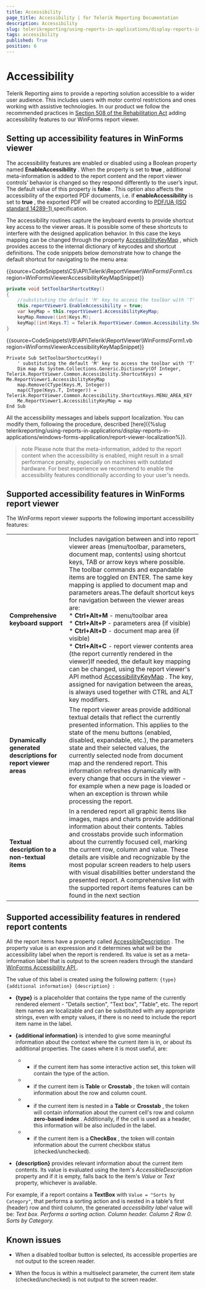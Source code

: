 ```yaml
---
title: Accessibility
page_title: Accessibility | for Telerik Reporting Documentation
description: Accessibility
slug: telerikreporting/using-reports-in-applications/display-reports-in-applications/windows-forms-application/accessibility
tags: accessibility
published: True
position: 6
---
```


# Accessibility



Telerik Reporting aims to provide a reporting solution accessible to a wider user audience.         This includes users with motor control restrictions and ones working with assistive technologies.         In our product we follow the recommended practices in          [Section 508 of the Rehabilitation Act](http://www.section508.gov/)          adding accessibility features to our WinForms report viewer.       

## Setting up accessibility features in WinForms viewer

The accessibility features are enabled or disabled using a Boolean property named           __EnableAccessibility__ . When the property is set to __true__ , additional meta-information is added to the report content           and the report viewer controls’ behavior is changed so they respond differently to the user’s input. The default value of this property is __false__ .           This option also affects the accessibility of the exported PDF documents, i.e. if __enableAccessibility__            is set to __true__ , the exported PDF will be created according to            [               PDF/UA (ISO standard 14289-1)             ](https://en.wikipedia.org/wiki/PDF/UA)            specification.         

The accessibility routines capture the keyboard events to provide shortcut key access to the viewer areas.           It is possible some of these shortcuts to interfere with the designed application behavior.           In this case the keys mapping can be changed through the property            [AccessibilityKeyMap](/reporting/api/Telerik.ReportViewer.WinForms#Telerik_ReportViewer_WinForms_AccessibilityKeyMap) ,           which provides access to the internal dictionary of keycodes and shortcut definitions.           The code snippets below demonstrate how to change the default shortcut for navigating to the menu area:         

{{source=CodeSnippets\CS\API\Telerik\ReportViewer\WinForms\Form1.cs region=WinFormsViewerAccessibilityKeyMapSnippet}}
````C#
private void SetToolbarShortcutKey()
{
    //substituting the default 'M' key to access the toolbar with 'T'
    this.reportViewer1.EnableAccessibility = true;
    var keyMap = this.reportViewer1.AccessibilityKeyMap;
    keyMap.Remove((int)Keys.M);
    keyMap[(int)Keys.T] = Telerik.ReportViewer.Common.Accessibility.ShortcutKeys.MENU_AREA_KEY;
}
````
{{source=CodeSnippets\VB\API\Telerik\ReportViewer\WinForms\Form1.vb region=WinFormsViewerAccessibilityKeyMapSnippet}}
````VB
Private Sub SetToolbarShortcutKey()
    ' substituting the default 'M' key to access the toolbar with 'T'
    Dim map As System.Collections.Generic.Dictionary(Of Integer, Telerik.ReportViewer.Common.Accessibility.ShortcutKeys) = Me.ReportViewer1.AccessibilityKeyMap
    map.Remove(CType(Keys.M, Integer))
    map(CType(Keys.T, Integer)) = Telerik.ReportViewer.Common.Accessibility.ShortcutKeys.MENU_AREA_KEY
    Me.ReportViewer1.AccessibilityKeyMap = map
End Sub
````

All the accessibility messages and labels support localization. You can modify them, following the procedure, described           [here]({%slug telerikreporting/using-reports-in-applications/display-reports-in-applications/windows-forms-application/report-viewer-localization%}).         

>note Please note that the meta-information, added to the report content when the accessibility is enabled, might result in a small performance penalty,             especially on machines with outdated hardware. For best experience we recommend to enable the accessibility features conditionally according to your user's needs.           

## Supported accessibility features in WinForms report viewer

The WinForms report viewer supports the following important accessibility features:         

|   |   |
| ------ | ------ |
 __Comprehensive keyboard support__ |Includes navigation between and into report viewer areas (menu/toolbar, parameters, document map, contents) using                 shortcut keys, TAB or arrow keys where possible. The toolbar commands and expandable items are toggled on ENTER.                 The same key mapping is applied to document map and parameters areas.The default shortcut keys for navigation between the viewer areas are:<br/>*  __Ctrl+Alt+M__ - menu/toolbar area<br/>*  __Ctrl+Alt+P__ - parameters area (if visible)<br/>*  __Ctrl+Alt+D__ - document map area (if visible)<br/>*  __Ctrl+Alt+C__ - report viewer contents area (the report currently rendered in the viewer)If needed, the default key mapping can be changed, using the report viewer's API method                   [AccessibilityKeyMap](/reporting/api/Telerik.ReportViewer.WinForms#Telerik_ReportViewer_WinForms_AccessibilityKeyMap) .                 The key, assigned for navigation between the areas, is always used together with CTRL and ALT key modifiers.|
| __Dynamically generated descriptions for report viewer areas__ |The report viewer areas provide additional textual details that reflect the currently presented information.                 This applies to the state of the menu buttons (enabled, disabled, expandable, etc.),                 the parameters state and their selected values, the currently selected node from document map and the rendered report.                 This information refreshes dynamically with every change that occurs in the viewer                 - for example when a new page is loaded or when an exception is thrown while processing the report.|
| __Textual description to a non-textual items__ |In a rendered report all graphic items like images, maps and charts provide additional information about their contents.                 Tables and crosstabs provide such information about the currently focused cell, marking the current row, column and value.                 These details are visible and recognizable by the most popular screen readers to help users with visual disabilities better understand the presented report.                 A comprehensive list with the supported report items features can be found in the next section|

## Supported accessibility features in rendered report contents

All the report items have a property called  [AccessibleDescription](/reporting/api/Telerik.Reporting.ReportItemBase#Telerik_Reporting_ReportItemBase_AccessibleDescription) .           The property value is an expression and it determines what will be the accessibility label when the report is rendered.           Its value is set as a meta-information label that is output to the screen readers through the standard            [               WinForms Accessibility API             ](https://docs.microsoft.com/en-us/dotnet/api/system.windows.forms.accessibleobject) .         

The value of this label is created using the following pattern: `{type} {additional information} {description} `:         

* __{type}__  is a placeholder that contains the type name of the currently rendered element - "Details section", "Text box", "Table", etc.               The report item names are localizable and can be substituted with any appropriate strings, even with empty values, if there is no need to include the report item name in the label.             

* __{additional information}__  is intended to give some meaningful information about the context where the current item is in, or about its additional properties.               The cases where it is most useful, are:             

   + - if the current item has some interactive action set, this token will contain the type of the action.                 

   + - if the current item is __Table__  or __Crosstab__ , the token will contain information about the row and column count.                 

   + - if the current item is nested in a __Table__  or __Crosstab__ , the token will contain information                   about the current cell's row and column __zero-based index__ .                   Additionally, if the cell is used as a header, this information will be also included in the label.                 

   + - if the current item is a __CheckBox__ , the token will contain information about the current checkbox status (checked/unchecked).                 

* __{description}__  provides relevant information about the current item contents. Its value is evaluated using the item's               *AccessibleDescription*  property and if it is empty, falls back to the item's               *Value*  or *Text*  property, whichever is available.             

For example, if a report contains a __TextBox__  with `Value = "Sorts by Category"`,           that performs a sorting action and is nested in a table's first (header) row and third column,           the generated *accessibility label*  value will be:           *Text box. Performs a sorting action. Column header. Column 2 Row 0. Sorts by Category.* 

## Known issues

* When a disabled toolbar button is selected, its accessible properties are not output to the screen reader.             

* When the focus is within a multiselect parameter, the current item state (checked/unchecked) is not output to the screen reader.             



